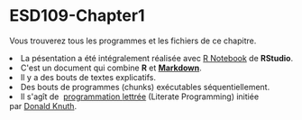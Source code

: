 # ESD109-Chapter1
Vous trouverez tous les programmes et les fichiers de ce chapitre.
<li>La pésentation a été intégralement réalisée avec <a href="https://www.rstudio.com/resources/webinars/introducing-notebooks-with-r-markdown/">R Notebook</a> de <strong>RStudio</strong>.</li>
<li><span>C'est un document qui combine <strong>R</strong> et <a href="https://fr.m.wikipedia.org/wiki/Markdown"><strong>Markdown</strong></a>.</span></li>
<li>Il y a des bouts de textes explicatifs.</li>
<li>Des bouts de programmes (chunks) exécutables séquentiellement.</li>
<li><span><span>Il s'agît de  <a href="https://fr.m.wikipedia.org/wiki/Programmation_lettrée">programmation </a><span><a href="https://fr.m.wikipedia.org/wiki/Programmation_lettrée">lettrée</a> (Literate Programming</span></span></span><span><span>) <span>initiée par </span><a href="https://fr.m.wikipedia.org/wiki/Donald_Knuth" title="Donald Knuth">Donald Knuth</a>.</span></span></li>
</ul>
